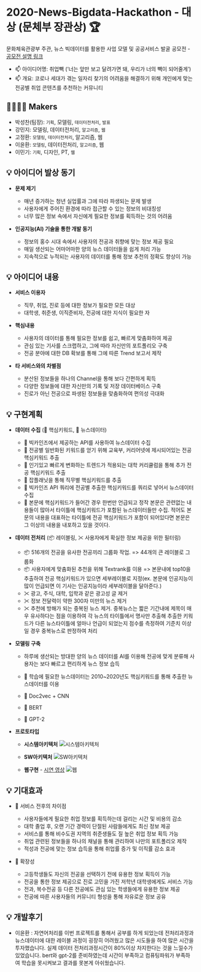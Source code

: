 # 2020-News-Bigdata-Hackathon - 대상 (문체부 장관상) 🏆

문화체육관광부 주관, 뉴스 빅데이터를 활용한 사업 모델 및 공공서비스 발굴 공모전 - [공모전 설명 링크](https://www.kpf.or.kr/front/board/boardContentsView.do?board_id=254&contents_id=276405f058b44e8487da8f8d8c5e5aa2)

  - 📫 아이디어명: 취업빽 (‘너는 앞만 보고 달려가면 돼, 우리가 너의 빽이 되어줄게’)
  - 📫 개요: 코로나 세대가 겪는 일자리 찾기의 어려움을 해결하기 위해 개인에게 맞는 전공별 취업 콘텐츠를 추천하는 커뮤니티

## 👨‍👨‍👧‍👧 Makers
- 박성찬(팀장): `기획`, 모델링, `데이터전처리`, `발표`
- 강민지: 모델링, 데이터전처리, `알고리즘`, `웹` 
- 고정환: `모델링`, `데이터전처리`, 알고리즘, 웹
- 이윤환: `모델링`, 데이터전처리, `알고리즘`, 웹
- 이민기: `기획`, 디자인, PT, `웹`

## 💡 아이디어 발상 동기
  - **문제 제기** 
    - 매년 증가하는 청년 실업률과 그에 따라 파생되는 문제 발생
    - 사용자에게 주어진 환경에 따라 접근할 수 있는 정보의 비대칭성
    - 너무 많은 정보 속에서 자신에게 필요한 정보를 획득하는 것의 어려움
  
  - **인공지능(AI) 기술을 통한 개발 동기**
    - 정보의 홍수 시대 속에서 사용자의 전공과 취향에 맞는 정보 제공 필요
    - 매일 생산되는 어마어마한 양의 뉴스 데이터들을 쉽게 처리 가능
    - 지속적으로 누적되는 사용자의 데이터를 통해 정보 추천의 정확도 향상이 가능

## 💡 아이디어 내용
  - **서비스 이용자**
    - 직무, 취업, 진로 등에 대한 정보가 필요한 모든 대상
    - 대학생, 취준생, 이직준비자, 전공에 대한 지식이 필요한 자
    
  - **핵심내용**
    - 사용자의 데이터를 통해 필요한 정보를 쉽고, 빠르게 맞춤화하여 제공
    - 관심 있는 기사를 스크랩하고, 그에 따라 자신만의 포트폴리오 구축
    - 전공 분야에 대한 DB 확보를 통해 그에 따른 Trend 보고서 제작
    
  - **타 서비스와의 차별점**
    - 분산된 정보들을 하나의 Channel을 통해 보다 간편하게 획득
    - 다양한 정보들에 대한 자신만의 기록 및 저장 데이터베이스 구축
    - 진로가 아닌 전공으로 파생된 정보들을 맞춤화하여 편의성 극대화
  
## 💡 구현계획
  - **데이터 수집** (🔑 핵심키워드, 📰 뉴스데이터)
    - 🔑 빅카인즈에서 제공하는 API를 사용하여 뉴스데이터 수집
    - 🔑 전공별 일반화된 키워드를 얻기 위해 교육부, 커리어넷에 제시되어있는 전공 핵심키워드 추출
    - 🔑 인기있고 빠르게 변화하는 트렌드가 적용되는 대학 커리큘럼을 통해 추가 전공 핵심키워드 추출
    - 🔑 잡플래닛을 통해 직무별 핵심키워드를 추출
    - 📰 빅카인즈 API 쿼리에 전공별 추출한 핵심키워드를 쿼리로 넣어서 뉴스데이터 수집
    - 📰 본문에 핵심키워드가 들어간 경우 한번만 언급되고 정작 본문은 관련없는 내용들이 많아서 타이틀에 핵심키워드가 포함된 뉴스데이터들만 수집. 적어도 본문의 내용을 대표하는 타이틀에 전공 핵심키워드가 포함이 되어있다면 본문은 그 이상의 내용을 내포하고 있을 것이다.  
    
  - **데이터 전처리** (📦 레이블링, ✂ 사용자에게 확실한 정보 제공을 위한 필터링)
    - 📦 516개의 전공을 유사한 전공끼리 그룹화 작업. => 44개의 큰 레이블로 그룹화
    - 📦 사용자에게 맞춤화된 추천을 위해 Textrank를 이용 => 본문내에 top10을 추출하여 전공 핵심키워드가 있으면 세부레이블로 지정(ex. 본문에 인공지능이 많이 언급되면 이 기사는 인공지능이라 세부레이블을 달아준다.)
    - ✂ 광고, 주식, 대학, 입학과 같은 광고성 글 제거
    - ✂ 정보 전달력이 약한 300자 미만의 뉴스 제거
    - ✂ 추천에 방해가 되는 중복된 뉴스 제거. 중복뉴스는 짧은 기간내에 제목이 매우 유사하다는 점을 이용하여 각 뉴스의 타이틀에서 명사만 추출해 추출한 키워드가 다른 뉴스타이틀에 얼마나 언급이 되었는지 점수를 측정하여 기준치 이상일 경우 중복뉴스로 판정하여 처리
    
  - **모델링 구축**
    - 하루에 생산되는 방대한 양의 뉴스 데이터를 AI를 이용해 전공에 맞게 분류해 사용자는 보다 빠르고 편리하게 뉴스 정보 습득
    - 📰 학습에 필요한 뉴스데이터는 2010~2020년도 핵심키워드를 통해 추출한 뉴스데이터를 이용
   
    - 🧱 Doc2vec + CNN 
    - 🧱 BERT
    - 🧱 GPT-2
    
  - **프로토타입** 
    - **시스템아키텍처**
      ![시스템아키텍처](https://github.com/cromatical/2020_News_Bigdata_HACKATHON/blob/master/Image/%EC%8B%9C%EC%8A%A4%ED%85%9C%EC%95%84%ED%82%A4%ED%85%8D%EC%B2%98.png)
  
    - **SW아키텍처**
      ![SW아키텍처](https://github.com/cromatical/2020_News_Bigdata_HACKATHON/blob/master/Image/SW%EC%95%84%ED%82%A4%ED%85%8D%EC%B2%98.png)

    - **웹구현** - [시연 영상](https://youtu.be/niJYVGaIodQ)
      ![웹](https://github.com/cromatical/2020_News_Bigdata_HACKATHON/blob/master/Image/%EC%9B%B9.png)
      
## 💡 기대효과
  - 📃 서비스 전후의 차이점
    - 사용자들에게 필요한 취업 정보를 획득하는데 걸리는 시간 및 비용의 감소
    - 대학 졸업 후, 오랜 기간 경력이 단절된 사람들에게도 최신 정보 제공
    - 서비스를 통해 비수도권 지역의 취준생들도 질 높은 취업 정보 획득 가능
    - 취업 관련된 정보들을 하나의 채널을 통해 관리하여 나만의 포트폴리오 제작
    - 적성과 전공에 맞는 정보 습득을 통해 취업률 증가 및 이직률 감소 효과
    
  - 📃 확장성
    - 고등학생들도 자신의 전공을 선택하기 전에 유용한 정보 획득이 가능
    - 전공을 통한 정보 제공으로 진로 고민을 가진 저학년 대학생에게도 서비스 가능
    - 전과, 복수전공 등 다른 전공에도 관심 있는 학생들에게 유용한 정보 제공
    - 전공에 따른 사용자들의 커뮤니티 형성을 통해 자유로운 정보 공유
    
## 💡 개발후기
  - 이윤환 : 자연어처리를 이번 프로젝트를 통해서 공부를 하게 되었는데 전처리과정과 뉴스데이터에 대한 레이블 과정이 굉장히 어려웠고 많은 시도들을 하여 많은 시간을 투자했습니다. 실제 데이터 전처리과정시간이 80%이상 차지한다는 것을 느낄수가 있었습니다. bert와 gpt-2를 준비하였는데 시간이 부족하고 컴퓨팅파워가 부족하여 학습을 못시켜보고 결과를 못본게 아쉬웠습니다.
